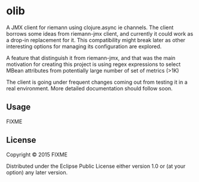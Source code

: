 # olib

A JMX client for riemann using clojure.async ie channels. The client borrows some ideas from riemann-jmx client, and currently it could work as a drop-in replacement for it. This compatibility might break later as other interesting options for managing its configuration are explored.  

A feature that distinguish it from riemann-jmx, and that was the main motivation for creating this project is using regex expressions to select MBean attributes from potentially large number of set of metrics (>1K)

The client is going under frequent changes coming out from testing it in a real environment. More detailed documentation should follow soon.

## Usage

FIXME

## License

Copyright © 2015 FIXME

Distributed under the Eclipse Public License either version 1.0 or (at
your option) any later version.
